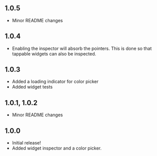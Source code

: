 ## 1.0.5

* Minor README changes

## 1.0.4

* Enabling the inspector will absorb the pointers. This is done so that 
  tappable widgets can also be inspected.

## 1.0.3

* Added a loading indicator for color picker
* Added widget tests

## 1.0.1, 1.0.2

* Minor README changes

## 1.0.0

* Initial release!
* Added widget inspector and a color picker.
